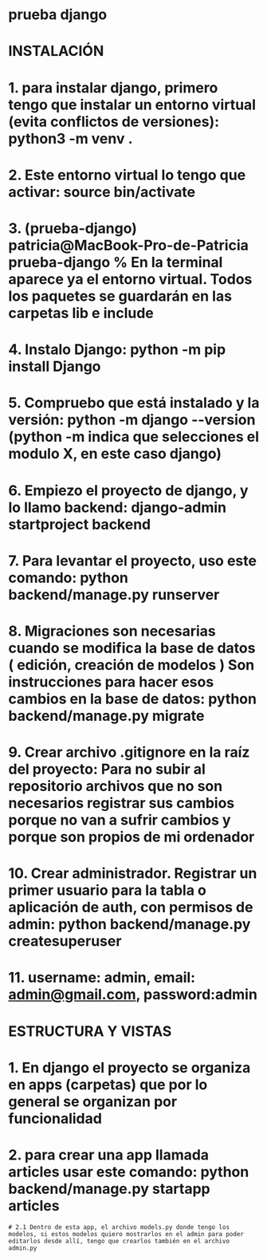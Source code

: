 # prueba django

# INSTALACIÓN

# 1. para instalar django, primero tengo que instalar un entorno virtual (evita conflictos de versiones): python3 -m venv .
# 2. Este entorno virtual lo tengo que activar: source bin/activate
# 3. (prueba-django) patricia@MacBook-Pro-de-Patricia prueba-django % En la terminal aparece ya el entorno virtual. Todos los paquetes se guardarán en las carpetas lib e include
# 4. Instalo Django: python -m pip install Django
# 5. Compruebo que está instalado y la versión: python -m django --version (python -m indica que selecciones el modulo X, en este caso django)
# 6. Empiezo el proyecto de django, y lo llamo backend: django-admin startproject backend
# 7. Para levantar el proyecto, uso este comando: python backend/manage.py runserver
# 8. Migraciones son necesarias cuando se modifica la base de datos ( edición, creación de modelos ) Son instrucciones para hacer esos cambios en la base de datos: python backend/manage.py migrate
# 9. Crear archivo .gitignore en la raíz del proyecto: Para no subir al repositorio archivos que no son necesarios registrar sus cambios porque no van a sufrir cambios y porque son propios de mi ordenador
# 10. Crear administrador. Registrar un primer usuario para la tabla o aplicación de auth, con permisos de admin: python backend/manage.py createsuperuser
# 11. username: admin, email: admin@gmail.com, password:admin

# ESTRUCTURA Y VISTAS

# 1. En django el proyecto se organiza en apps (carpetas) que por lo general se organizan por funcionalidad
# 2. para crear una app llamada articles usar este comando: python backend/manage.py startapp articles
    # 2.1 Dentro de esta app, el archivo models.py donde tengo los modelos, si estos modelos quiero mostrarlos en el admin para poder editarlos desde allí, tengo que crearlos también en el archivo admin.py

